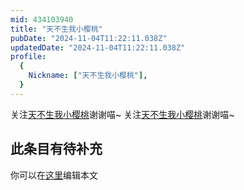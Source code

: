 ```yaml
---
mid: 434103940
title: "天不生我小樱桃"
pubDate: "2024-11-04T11:22:11.038Z"
updatedDate: "2024-11-04T11:22:11.038Z"
profile:
  {
    Nickname: ["天不生我小樱桃"],
  }
---
```


关注[天不生我小樱桃](https://space.bilibili.com/434103940)谢谢喵~ 关注[天不生我小樱桃](https://space.bilibili.com/434103940)谢谢喵~

## 此条目有待补充
你可以在[这里](https://github.com/Yuhanawa/VTuber.ICU/edit/master/src/content/v/天不生我小樱桃/index.md)编辑本文
